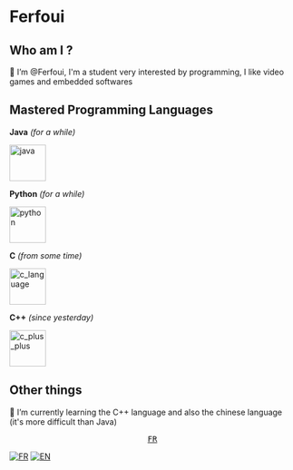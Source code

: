 # Ferfoui

## Who am I ?

👋 I’m @Ferfoui, I'm a student very interested by programming, I like video games and embedded softwares

## Mastered Programming Languages

**Java** *(for a while)*

[<img src="https://cdn3.emoji.gg/emojis/java.png" width="64px" height="64px" alt="java">](https://www.java.com)

**Python** *(for a while)*

[<img src="https://cdn3.emoji.gg/emojis/1887_python.png" width="64px" height="64px" alt="python">](https://www.python.org)

**C** *(from some time)*

[<img src="https://upload.wikimedia.org/wikipedia/commons/1/19/C_Logo.png" height="64px" alt="c_language">](https://learn.microsoft.com/cpp/c-language)

**C++** *(since yesterday)*

[<img src="https://cdn3.emoji.gg/emojis/8241-c-plus-plus.png" width="64px" height="64px" alt="c_plus_plus">](https://learn.microsoft.com/cpp)

## Other things

🌱 I’m currently learning the C++ language and also the chinese language (it's more difficult than Java)

<div align="center"><p><a href="https://github.com/Ferfoui/Ferfoui/blob/main/README_FR.md"><kbd>FR</kbd></p></div>

[![FR](https://img.shields.io/badge/FR-blue)](https://github.com/Ferfoui/Ferfoui/blob/main/README_FR.md)
[![EN](https://img.shields.io/badge/EN-blue)](https://github.com/Ferfoui/Ferfoui/blob/main/README_EN.md)

<!---
Ferfoui/Ferfoui is a ✨ special ✨ repository because its `README.md` (this file) appears on your GitHub profile.
You can click the Preview link to take a look at your changes.
--->
